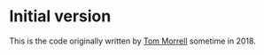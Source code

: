 Initial version
===============

This is the code originally written by [Tom Morrell](https://github.com/tmorrell) sometime in 2018.
